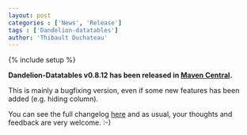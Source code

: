 ```yaml
---
layout: post
categories : ['News', 'Release']
tags : ['Dandelion-datatables']
author: 'Thibault Duchateau'
---
```

{% include setup %}

**Dandelion-Datatables v0.8.12 has been released in [Maven Central](http://search.maven.org/#search%7Cga%7C1%7Cdandelion).**

This is mainly a bugfixing version, even if some new features has been added (e.g. hiding column).

You can see the full changelog [here](/datatables/changelog.html) and as usual, your thoughts and feedback are very welcome. :-)